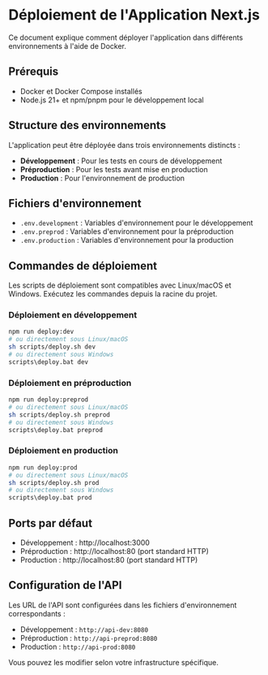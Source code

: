 # Déploiement de l'Application Next.js

Ce document explique comment déployer l'application dans différents environnements à l'aide de Docker.

## Prérequis

- Docker et Docker Compose installés
- Node.js 21+ et npm/pnpm pour le développement local

## Structure des environnements

L'application peut être déployée dans trois environnements distincts :

- **Développement** : Pour les tests en cours de développement
- **Préproduction** : Pour les tests avant mise en production
- **Production** : Pour l'environnement de production

## Fichiers d'environnement

- `.env.development` : Variables d'environnement pour le développement
- `.env.preprod` : Variables d'environnement pour la préproduction
- `.env.production` : Variables d'environnement pour la production

## Commandes de déploiement

Les scripts de déploiement sont compatibles avec Linux/macOS et Windows. Exécutez les commandes depuis la racine du
projet.

### Déploiement en développement

```bash
npm run deploy:dev
# ou directement sous Linux/macOS
sh scripts/deploy.sh dev
# ou directement sous Windows
scripts\deploy.bat dev
```

### Déploiement en préproduction

```bash
npm run deploy:preprod
# ou directement sous Linux/macOS
sh scripts/deploy.sh preprod
# ou directement sous Windows
scripts\deploy.bat preprod
```

### Déploiement en production

```bash
npm run deploy:prod
# ou directement sous Linux/macOS
sh scripts/deploy.sh prod
# ou directement sous Windows
scripts\deploy.bat prod
```

## Ports par défaut

- Développement : http://localhost:3000
- Préproduction : http://localhost:80 (port standard HTTP)
- Production : http://localhost:80 (port standard HTTP)

## Configuration de l'API

Les URL de l'API sont configurées dans les fichiers d'environnement correspondants :

- Développement : `http://api-dev:8080`
- Préproduction : `http://api-preprod:8080`
- Production : `http://api-prod:8080`

Vous pouvez les modifier selon votre infrastructure spécifique.